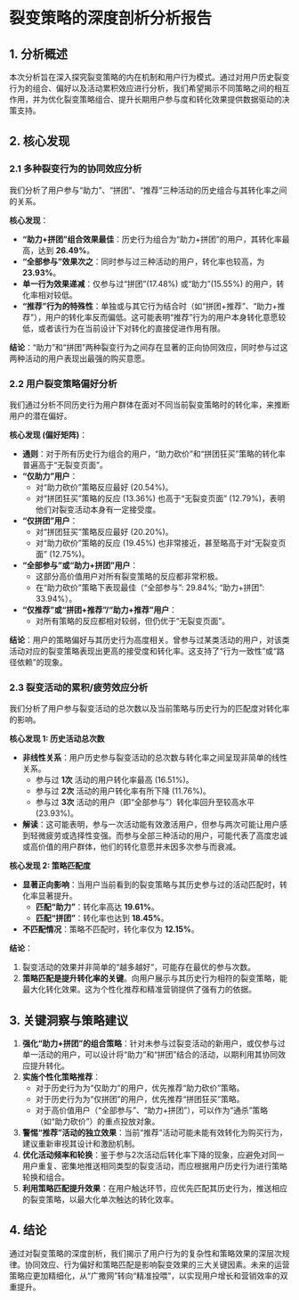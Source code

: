 # 裂变策略的深度剖析分析报告

## 1. 分析概述

本次分析旨在深入探究裂变策略的内在机制和用户行为模式。通过对用户历史裂变行为的组合、偏好以及活动累积效应进行分析，我们希望揭示不同策略之间的相互作用，并为优化裂变策略组合、提升长期用户参与度和转化效果提供数据驱动的决策支持。

## 2. 核心发现

### 2.1 多种裂变行为的协同效应分析

我们分析了用户参与“助力”、“拼团”、“推荐”三种活动的历史组合与其转化率之间的关系。

**核心发现**：
- **“助力+拼团”组合效果最佳**：历史行为组合为“助力+拼团”的用户，其转化率最高，达到 **26.49%**。
- **“全部参与”效果次之**：同时参与过三种活动的用户，转化率也较高，为 **23.93%**。
- **单一行为效果递减**：仅参与过“拼团”(17.48%) 或“助力”(15.55%) 的用户，转化率相对较低。
- **“推荐”行为的特殊性**：单独或与其它行为结合时（如“拼团+推荐”、“助力+推荐”），用户的转化率反而偏低。这可能表明“推荐”行为的用户本身转化意愿较低，或者该行为在当前设计下对转化的直接促进作用有限。

**结论**：“助力”和“拼团”两种裂变行为之间存在显著的正向协同效应，同时参与过这两种活动的用户表现出最强的购买意愿。

### 2.2 用户裂变策略偏好分析

我们通过分析不同历史行为用户群体在面对不同当前裂变策略时的转化率，来推断用户的潜在偏好。

**核心发现 (偏好矩阵)**：
- **通则**：对于所有历史行为组合的用户，“助力砍价”和“拼团狂买”策略的转化率普遍高于“无裂变页面”。
- **“仅助力”用户**：
  - 对“助力砍价”策略反应最好 (20.54%)。
  - 对“拼团狂买”策略的反应 (13.36%) 也高于“无裂变页面” (12.79%)，表明他们对裂变活动本身有一定接受度。
- **“仅拼团”用户**：
  - 对“拼团狂买”策略反应最好 (20.20%)。
  - 对“助力砍价”策略的反应 (19.45%) 也非常接近，甚至略高于对“无裂变页面” (12.75%)。
- **“全部参与”或“助力+拼团”用户**：
  - 这部分高价值用户对所有裂变策略的反应都非常积极。
  - 在“助力砍价”策略下表现最佳（“全部参与”: 29.84%; “助力+拼团”: 33.94%）。
- **“仅推荐”或“拼团+推荐”/“助力+推荐”用户**：
  - 对所有策略的反应都相对较弱，但仍优于“无裂变页面”。

**结论**：用户的策略偏好与其历史行为高度相关。曾参与过某类活动的用户，对该类活动对应的裂变策略表现出更高的接受度和转化率。这支持了“行为一致性”或“路径依赖”的现象。

### 2.3 裂变活动的累积/疲劳效应分析

我们分析了用户参与裂变活动的总次数以及当前策略与历史行为的匹配度对转化率的影响。

**核心发现 1: 历史活动总次数**
- **非线性关系**：用户历史参与裂变活动的总次数与转化率之间呈现非简单的线性关系。
  - 参与过 **1次** 活动的用户转化率最高 (16.51%)。
  - 参与过 **2次** 活动的用户转化率有所下降 (11.76%)。
  - 参与过 **3次** 活动的用户（即“全部参与”）转化率回升至较高水平 (23.93%)。
- **解读**：这可能表明，参与一次活动能有效激活用户，但参与两次可能让用户感到轻微疲劳或选择性变强。而参与全部三种活动的用户，可能代表了高度忠诚或高价值的用户群体，他们的转化意愿并未因多次参与而衰减。

**核心发现 2: 策略匹配度**
- **显著正向影响**：当用户当前看到的裂变策略与其历史参与过的活动匹配时，转化率显著提升。
  - **匹配“助力”**：转化率高达 **19.61%**。
  - **匹配“拼团”**：转化率也达到 **18.45%**。
- **不匹配情况**：策略不匹配时，转化率仅为 **12.15%**。

**结论**：
1.  裂变活动的效果并非简单的“越多越好”，可能存在最优的参与次数。
2.  **策略匹配是提升转化率的关键**。向用户展示与其历史行为相符的裂变策略，能最大化转化效果。这为个性化推荐和精准营销提供了强有力的依据。

## 3. 关键洞察与策略建议

1.  **强化“助力+拼团”的组合策略**：针对未参与过裂变活动的新用户，或仅参与过单一活动的用户，可以设计将“助力”和“拼团”结合的活动，以期利用其协同效应提升转化。
2.  **实施个性化策略推荐**：
    *   对于历史行为为“仅助力”的用户，优先推荐“助力砍价”策略。
    *   对于历史行为为“仅拼团”的用户，优先推荐“拼团狂买”策略。
    *   对于高价值用户（“全部参与”、“助力+拼团”），可以作为“通杀”策略（如“助力砍价”）的重点投放对象。
3.  **警惕“推荐”活动的独立效果**：当前“推荐”活动可能未能有效转化为购买行为，建议重新审视其设计和激励机制。
4.  **优化活动频率和轮换**：鉴于参与2次活动后转化率下降的现象，应避免对同一用户重复、密集地推送相同类型的裂变活动，而应根据用户历史行为进行策略轮换和组合。
5.  **利用策略匹配提升效果**：在用户触达环节，应优先匹配其历史行为，推送相应的裂变策略，以最大化单次触达的转化效率。

## 4. 结论

通过对裂变策略的深度剖析，我们揭示了用户行为的复杂性和策略效果的深层次规律。协同效应、行为偏好和策略匹配是影响裂变效果的三大关键因素。未来的运营策略应更加精细化，从“广撒网”转向“精准投喂”，以实现用户增长和营销效率的双重提升。